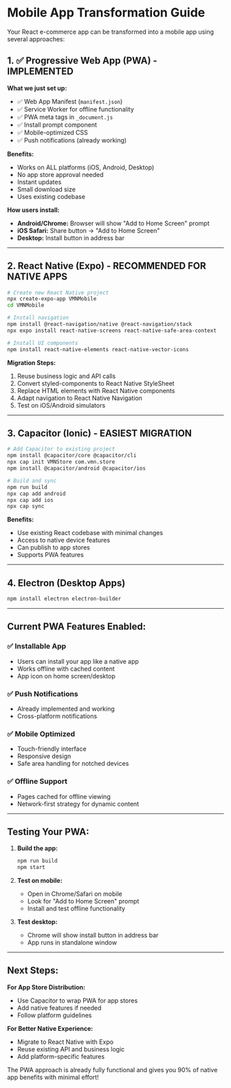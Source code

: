 # Mobile App Transformation Guide

Your React e-commerce app can be transformed into a mobile app using several approaches:

## 1. ✅ Progressive Web App (PWA) - IMPLEMENTED

**What we just set up:**
- ✅ Web App Manifest (`manifest.json`)
- ✅ Service Worker for offline functionality
- ✅ PWA meta tags in `_document.js`
- ✅ Install prompt component
- ✅ Mobile-optimized CSS
- ✅ Push notifications (already working)

**Benefits:**
- Works on ALL platforms (iOS, Android, Desktop)
- No app store approval needed
- Instant updates
- Small download size
- Uses existing codebase

**How users install:**
- **Android/Chrome:** Browser will show "Add to Home Screen" prompt
- **iOS Safari:** Share button → "Add to Home Screen"
- **Desktop:** Install button in address bar

---

## 2. React Native (Expo) - RECOMMENDED FOR NATIVE APPS

```bash
# Create new React Native project
npx create-expo-app VMNMobile
cd VMNMobile

# Install navigation
npm install @react-navigation/native @react-navigation/stack
npx expo install react-native-screens react-native-safe-area-context

# Install UI components
npm install react-native-elements react-native-vector-icons
```

**Migration Steps:**
1. Reuse business logic and API calls
2. Convert styled-components to React Native StyleSheet
3. Replace HTML elements with React Native components
4. Adapt navigation to React Native Navigation
5. Test on iOS/Android simulators

---

## 3. Capacitor (Ionic) - EASIEST MIGRATION

```bash
# Add Capacitor to existing project
npm install @capacitor/core @capacitor/cli
npx cap init VMNStore com.vmn.store
npm install @capacitor/android @capacitor/ios

# Build and sync
npm run build
npx cap add android
npx cap add ios
npx cap sync
```

**Benefits:**
- Use existing React codebase with minimal changes
- Access to native device features
- Can publish to app stores
- Supports PWA features

---

## 4. Electron (Desktop Apps)

```bash
npm install electron electron-builder
```

---

## Current PWA Features Enabled:

### ✅ **Installable App**
- Users can install your app like a native app
- Works offline with cached content
- App icon on home screen/desktop

### ✅ **Push Notifications**
- Already implemented and working
- Cross-platform notifications

### ✅ **Mobile Optimized**
- Touch-friendly interface
- Responsive design
- Safe area handling for notched devices

### ✅ **Offline Support**
- Pages cached for offline viewing
- Network-first strategy for dynamic content

---

## Testing Your PWA:

1. **Build the app:**
   ```bash
   npm run build
   npm start
   ```

2. **Test on mobile:**
   - Open in Chrome/Safari on mobile
   - Look for "Add to Home Screen" prompt
   - Install and test offline functionality

3. **Test desktop:**
   - Chrome will show install button in address bar
   - App runs in standalone window

---

## Next Steps:

**For App Store Distribution:**
- Use Capacitor to wrap PWA for app stores
- Add native features if needed
- Follow platform guidelines

**For Better Native Experience:**
- Migrate to React Native with Expo
- Reuse existing API and business logic
- Add platform-specific features

The PWA approach is already fully functional and gives you 90% of native app benefits with minimal effort!
